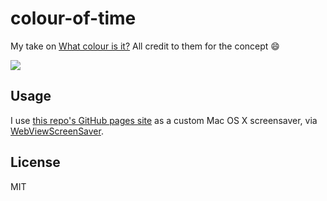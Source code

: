 # colour-of-time

My take on [What colour is it?](http://whatcolourisit.scn9a.org/) All credit to them for the concept :smile:

![](https://raw.github.com/tanem/colour-of-time/master/screenshot.png)

## Usage

I use [this repo's GitHub pages site](http://tanem.github.io/colour-of-time) as a custom Mac OS X screensaver, via [WebViewScreenSaver](https://github.com/liquidx/webviewscreensaver).

## License

MIT